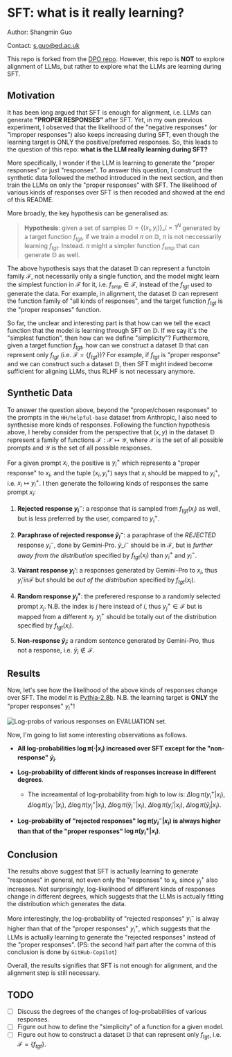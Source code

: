 # SFT: what is it really learning?

Author: Shangmin Guo

Contact: [s.guo@ed.ac.uk](mailto:s.guo@ed.ac.uk)

This repo is forked from the [DPO repo](https://github.com/eric-mitchell/direct-preference-optimization).
However, this repo is **NOT** to explore alignment of LLMs, but rather to explore what the LLMs are learning during SFT.

## Motivation

It has been long argued that SFT is enough for alignment, i.e. LLMs can generate **"PROPER RESPONSES"** after SFT.
Yet, in my own previous experiment, I observed that the likelihood of the "negative responses" (or "improper responses") also keeps increasing during SFT, even though the learning target is ONLY the positive/preferred responses.
So, this leads to the question of this repo: **what is the LLM really learning during SFT?**

More specifically, I wonder if the LLM is learning to generate the "proper responses" or just "responses".
To answer this question, I construct the synthetic data followed the method introduced in the next section, and then train the LLMs on only the "proper responses" with SFT.
The likelihood of various kinds of responses over SFT is then recoded and showed at the end of this README.

More broadly, the key hypothesis can be generalised as: 
> **Hypothesis**: given a set of samples $\mathbb{D}=\{(x_i,y_i)\}\_{i=1}^N$ generated by a target function $f_{tgt}$, if we train a model $\pi$ on $\mathbb{D}$, $\pi$ is not neccessarily learning $f_{tgt}$. Instead. $\pi$ might a simpler function $f_{smp}$ that can generate $\mathbb{D}$ as well.

The above hypothesis says that the dataset $\mathbb{D}$ can represent a functoin family $\mathcal{F}$, not necessarily only a single function, and the model might learn the simplest function in $\mathcal{F}$ for it, i.e. $f_{smp}\in\mathcal{F}$, instead of the $f_{tgt}$ used to generate the data.
For example, in alignment, the dataset $\mathbb{D}$ can represent the function family of "all kinds of responses", and the target function $f_{tgt}$ is the "proper responses" function.

So far, the unclear and interesting part is that how can we tell the exact function that the model is learning through SFT on $\mathbb{D}$.
If we say it's the "simplest function", then how can we define "simplicity"?
Furthermore, given a target function $f_{tgt}$, how can we construct a dataset $\mathbb{D}$ that can represent only $f_{tgt}$ (i.e. $\mathcal{F}=\{f_{tgt}\}$)?
For example, if $f_{tgt}$ is "proper response" and we can construct such a dataset $\mathbb{D}$, then SFT might indeed become sufficient for aligning LLMs, thus RLHF is not necessary anymore.

## Synthetic Data

To answer the question above, beyond the "proper/chosen responses" to the prompts in the `HH/helpful-base` dataset from Anthropic, I also need to synthesise more kinds of responses.
Following the function hypothesis above, I hereby consider from the perspective that $(x,y)$ in the dataset $\mathbb{D}$ represent a family of functions $\mathcal{F}: \mathcal{X} \mapsto \mathcal{Y}$, where $\mathcal{X}$ is the set of all possible prompts and $\mathcal{Y}$ is the set of all possible responses.

For a given prompt $x_i$, the positive is $y_i^+$ which represents a "proper response" to $x_i$, and the tuple $(x_i,y_i^+)$ says that $x_i$ should be mapped to $y_i^+$, i.e. $x_i \mapsto y_i^+$.
I then generate the following kinds of responses the same prompt $x_i$:

1. **Rejected response $y_i^-$**: a response that is sampled from $f_{tgt}(x_i)$ as well, but is less preferred by the user, compared to $y_i^+$.

2. **Paraphrase of rejected response $\tilde{y}_i^-$**: a paraphrase of the *REJECTED* response $y_i^-$, done by Gemini-Pro.
$\tilde{y}\_i^-$ should be in $\mathcal{F}$, but is *further away from the distribution* specified by $f_{tgt}(x_i)$ than $y_i^+$ and $y_i^-$.

3. **Vairant response $y_i'$**: a responses generated by Gemini-Pro to $x_i$, thus $y_i'in\mathcal{F}$ but should be *out of the distribution* specified by $f_{tgt}(x_i)$.

4. **Random response $y_j^+$**: the preferered response to a randomly selected prompt $x_j$.
N.B. the index is $j$ here instead of $i$, thus $y_j^+\in\mathcal{F}$ but is mapped from a different $x_j$.
$y_j^+$ should be totally out of the distribution specified by $f_{tgt}(x_i)$.

5. **Non-response $\bar{y}_i$**: a random sentence generated by Gemini-Pro, thus not a response, i.e. $\bar{y}_i\notin\mathcal{F}$.

## Results

Now, let's see how the likelihood of the above kinds of responses change over SFT.
The model $\pi$ is [Pythia-2.8b](https://huggingface.co/EleutherAI/pythia-2.8b).
N.B. the learning target is **ONLY** the "proper responses" $y_i^+$!

![Log-probs of various responses on EVALUATION set.](https://github.com/Shawn-Guo-CN/SFT_function_learning/blob/main/results/logp_eval.png)

Now, I'm going to list some interesting observations as follows.

 - **All log-probabilities $\log \pi(\cdot|x_i)$ increased over SFT except for the "non-response" $\bar{y}_i$**.

 - **Log-probability of different kinds of responses increase in different degrees**.
    - The increamental of log-probability from high to low is: $\Delta\log \pi(y_i^+|x_i)$, $\Delta\log \pi(y_i^-|x_i)$, $\Delta\log \pi(y_j^+|x_i)$, $\Delta\log \pi(\tilde{y}_i^-|x_i)$, $\Delta\log \pi(y_i'|x_i)$, $\Delta\log \pi(\bar{y}_i|x_i)$.

 - **Log-probability of "rejected responses" $\log \pi(y_i^-|x_i)$ is always higher than that of the "proper responses" $\log \pi(y_i^+|x_i)$**.


## Conclusion

The results above suggest that SFT is actually learning to generate "responses" in general, not even only the "responses" to $x_i$, since $y_j^+$ also increases.
Not surprisingly, log-likelihood of different kinds of responses change in different degrees, which suggests that the LLMs is actually fitting the distribution which generates the data.

More interestingly, the log-probability of "rejected responses" $y_i^-$ is alway higher than that of the "proper responses" $y_i^+$, which suggests that the LLMs is actually learning to generate the "rejected responses" instead of the "proper responses".
(PS: the second half part after the comma of this conclusion is done by `GitHub-Copilot`)

Overall, the results signifies that SFT is not enough for alignment, and the alignment step is still necessary.

## TODO

- [ ] Discuss the degrees of the changes of log-probabilities of various responses.
- [ ] Figure out how to define the "simplicity" of a function for a given model.
- [ ] Figure out how to construct a dataset $\mathbb{D}$ that can represent only $f_{tgt}$, i.e. $\mathcal{F}=\{f_{tgt}\}$.
